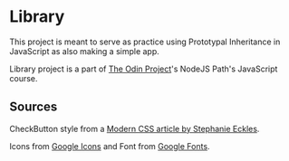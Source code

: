 # Library

This project is meant to serve as practice using Prototypal Inheritance in JavaScript as also making a simple app.

Library project is a part of [The Odin Project](https://www.theodinproject.com)'s NodeJS Path's JavaScript course.

## Sources

CheckButton style from a [Modern CSS article by Stephanie Eckles](https://moderncss.dev/pure-css-custom-checkbox-style/).

Icons from [Google Icons](https://fonts.google.com/icons?selected=Material+Symbols+Outlined:book:FILL@1;wght@400;GRAD@0;opsz@48&icon.query=Book) and Font from [Google Fonts](https://fonts.google.com/specimen/Roboto).
